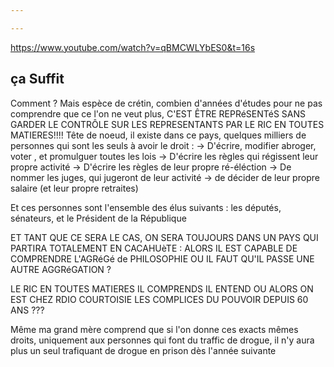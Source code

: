 ```yaml
---

---
```



https://www.youtube.com/watch?v=qBMCWLYbES0&t=16s


## ça Suffit

Comment ? Mais espèce de crétin, combien d'années d'études pour ne pas comprendre que ce l'on ne veut plus, C'EST ÊTRE REPRéSENTéS SANS GARDER LE CONTRÔLE SUR LES REPRESENTANTS PAR LE RIC EN TOUTES MATIERES!!!!
Tête de noeud, il existe dans ce pays, quelques milliers de personnes qui sont les seuls à avoir le droit : 
 -> D'écrire, modifier abroger, voter , et promulguer toutes les lois
-> D'écrire les règles qui régissent leur propre activité
-> D'écrire les règles de leur propre  ré-éléction
-> De nommer les juges, qui jugeront de leur activité
-> de décider de leur propre salaire (et leur propre retraites)


Et ces personnes sont l'ensemble des élus suivants : les députés, sénateurs, et le Président de la République

ET TANT QUE CE SERA LE CAS, ON SERA TOUJOURS DANS UN PAYS QUI PARTIRA TOTALEMENT EN CACAHUèTE : ALORS IL EST CAPABLE DE COMPRENDRE L'AGRéGé de PHILOSOPHIE OU IL FAUT QU'IL PASSE UNE AUTRE AGGRéGATION ?

LE RIC EN TOUTES MATIERES IL COMPRENDS IL ENTEND OU ALORS ON EST CHEZ RDIO COURTOISIE LES COMPLICES DU POUVOIR DEPUIS 60 ANS ???


Même ma grand mère comprend que si l'on donne ces exacts mêmes droits, uniquement aux personnes qui font du traffic de drogue, il n'y aura plus un seul trafiquant de drogue en prison dès l'année suivante